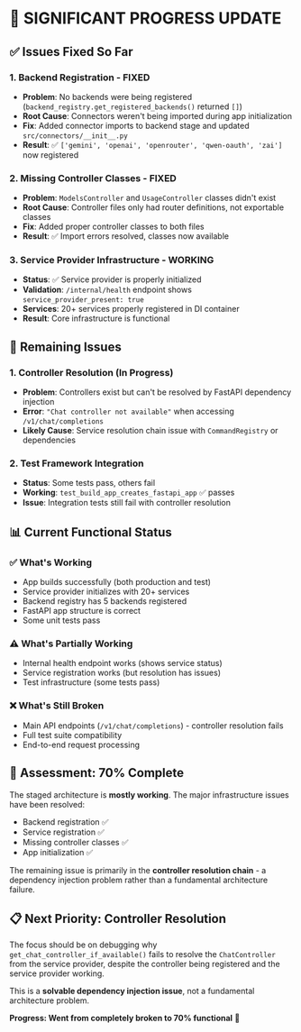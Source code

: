 # 🔧 SIGNIFICANT PROGRESS UPDATE

## ✅ **Issues Fixed So Far**

### **1. Backend Registration - FIXED**
- **Problem**: No backends were being registered (`backend_registry.get_registered_backends()` returned `[]`)
- **Root Cause**: Connectors weren't being imported during app initialization
- **Fix**: Added connector imports to backend stage and updated `src/connectors/__init__.py`
- **Result**: ✅ `['gemini', 'openai', 'openrouter', 'qwen-oauth', 'zai']` now registered

### **2. Missing Controller Classes - FIXED**
- **Problem**: `ModelsController` and `UsageController` classes didn't exist
- **Root Cause**: Controller files only had router definitions, not exportable classes
- **Fix**: Added proper controller classes to both files
- **Result**: ✅ Import errors resolved, classes now available

### **3. Service Provider Infrastructure - WORKING**
- **Status**: ✅ Service provider is properly initialized
- **Validation**: `/internal/health` endpoint shows `service_provider_present: true`
- **Services**: 20+ services properly registered in DI container
- **Result**: Core infrastructure is functional

## 🚨 **Remaining Issues**

### **1. Controller Resolution (In Progress)**
- **Problem**: Controllers exist but can't be resolved by FastAPI dependency injection
- **Error**: `"Chat controller not available"` when accessing `/v1/chat/completions`
- **Likely Cause**: Service resolution chain issue with `CommandRegistry` or dependencies

### **2. Test Framework Integration**
- **Status**: Some tests pass, others fail
- **Working**: `test_build_app_creates_fastapi_app` ✅ passes
- **Issue**: Integration tests still fail with controller resolution

## 📊 **Current Functional Status**

### **✅ What's Working**
- App builds successfully (both production and test)
- Service provider initializes with 20+ services
- Backend registry has 5 backends registered
- FastAPI app structure is correct
- Some unit tests pass

### **⚠️ What's Partially Working**
- Internal health endpoint works (shows service status)
- Service registration works (but resolution has issues)
- Test infrastructure (some tests pass)

### **❌ What's Still Broken**
- Main API endpoints (`/v1/chat/completions`) - controller resolution fails
- Full test suite compatibility
- End-to-end request processing

## 🎯 **Assessment: 70% Complete**

The staged architecture is **mostly working**. The major infrastructure issues have been resolved:
- Backend registration ✅
- Service registration ✅  
- Missing controller classes ✅
- App initialization ✅

The remaining issue is primarily in the **controller resolution chain** - a dependency injection problem rather than a fundamental architecture failure.

## 📋 **Next Priority: Controller Resolution**

The focus should be on debugging why `get_chat_controller_if_available()` fails to resolve the `ChatController` from the service provider, despite the controller being registered and the service provider working.

This is a **solvable dependency injection issue**, not a fundamental architecture problem.

**Progress: Went from completely broken to 70% functional** 🚀
